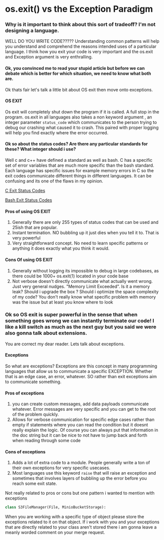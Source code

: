 # os.exit() vs the Exception Paradigm 





### Why is it important to think about this sort of tradeoff? I'm not designing a language.

WELL DO YOU WRITE CODE????? Understanding common patterns will help you understand and comprehend the reasons intended uses of a particular language. I think how you exit your code is very important and the os.exit and Exception argument is very enthralling. 



#### Ok, you convinced me to read your stupid article but before we can debate which is better for which situation, we need to know what both are.

Ok thats fair let's talk a little bit about OS exit then move onto exceptions.

#### OS EXIT

Os exit will completely shut down the program if it is called. A full stop in the program. os.exit in all languages also takes a non keyword argument , an integer parameter `status_code` which communicates to the person trying to debug our crashing what caused it to crash. This paired with proper logging will help you find exactly where the error occurred.



#### Ok so about the status codes? Are there any particular standards for these? What integer should i use?

Well c and c++ have defined a standard as well as bash. C has a specific set of error variables that are much more specific than the bash standard. Each language has specific issues for example memory errors in C so the exit codes communicate different things in different languages. It can be confusing and its one of the flaws in my opinion.

[C Exit Status Codes](https://gist.github.com/bojanrajkovic/831993)

[Bash Exit Status Codes](https://tldp.org/LDP/abs/html/exitcodes.html)





#### Pros of using OS EXIT

1. Generally there are only 255 types of status codes that can be used and 25ish that are popular. 
2. Instant termination. NO bubbling up it just dies when you tell it to. That is very powerful
3. Very straightforward concept. No need to learn specific patterns or anything it does exactly what you think it would.

#### Cons Of using OS EXIT

1. Generally without logging its impossible to debug in large codebases, as there could be 1000+ os.exit(1) located in your code base
2. Not verbose doesn't directly communicate what actually went wrong. Just very general nudges. "Memory Limit Exceeded". Is it a memory leak? Should i upgrade the box ? Should i optimize the space complexity of my code? You don't really know what specific problem with memory was the issue but at least you know where to look





### Ok so OS exit is super powerful in the sense that when something goes wrong we can instantly terminate our code! I like a kill switch as much as the next guy but you said we were also gonna talk about extensions.

You are correct my dear reader. Lets talk about exceptions.



#### Exceptions

So what are exceptions? Exceptions are this concept in many programming languages that allow us to communicate a specific EXCEPTION. Whether that is an edge case, an error, whatever. SO rather than exit exceptions aim to communicate something.





#### Pros of exceptions

1. you can create custom messages, add data payloads communicate whatever. Error messages are very specific and you can get to the root of the problem quickly.
2. Allows for verbose communication for specific edge cases rather than empty if statements where you can read the condition but it doesnt really explain the logic. Of course you can always put that information in the doc string but it can be nice to not have to jump back and forth when reading through some code

#### Cons of exceptions 

1. Adds a lot of extra code to a module. People generally write a ton of their own exceptions for very specific usecases.
2. Most languages use this keyword `raise` that will raise an exception and sometimes that involves layers of bubbling up the error before you reach some exit state. 



Not really related to pros or cons but one pattern i wanted to mention with exceptions



```python
class S3FileManager(File, MinioBucketStorage):
```

When you are working with a specific type of object please store the exceptions related to it on that object. If i work with you and your exceptions that are directly related to your class aren't stored there i am gonna leave a meanly worded comment on your merge request.





